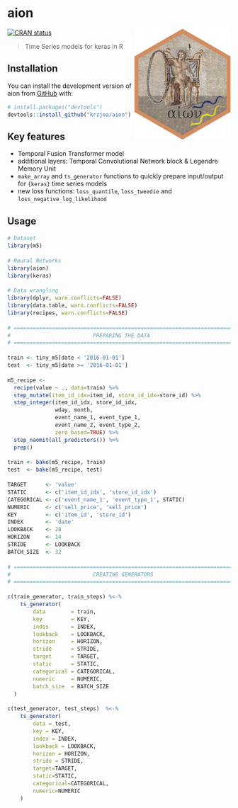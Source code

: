 
<!-- README.md is generated from README.Rmd. Please edit that file -->

# aion

<img src='man/figures/aion-small.png' align="right" height="250" />

<!-- badges: start -->

[![CRAN
status](https://www.r-pkg.org/badges/version/aion)](https://CRAN.R-project.org/package=aion)
<!-- badges: end -->

> Time Series models for keras in R

## Installation

You can install the development version of aion from
[GitHub](https://github.com/) with:

``` r
# install.packages("devtools")
devtools::install_github("krzjoa/aion")
```

## Key features

-   Temporal Fusion Transformer model
-   additional layers: Temporal Convolutional Network block & Legendre
    Memory Unit
-   `make_array` and `ts_generator` functions to quickly prepare
    input/output for `{keras}` time series models
-   new loss functions: `loss_quantile`, `loss_tweedie` and
    `loss_negative_log_likelihood`

## Usage

``` r
# Dataset
library(m5)

# Neural Networks
library(aion)
library(keras)

# Data wrangling
library(dplyr, warn.conflicts=FALSE)
library(data.table, warn.conflicts=FALSE)
library(recipes, warn.conflicts=FALSE)

# ==========================================================================
#                          PREPARING THE DATA
# ==========================================================================

train <- tiny_m5[date < '2016-01-01']
test  <- tiny_m5[date >= '2016-01-01']

m5_recipe <-
  recipe(value ~ ., data=train) %>%
  step_mutate(item_id_idx=item_id, store_id_idx=store_id) %>%
  step_integer(item_id_idx, store_id_idx,
               wday, month,
               event_name_1, event_type_1,
               event_name_2, event_type_2,
               zero_based=TRUE) %>%
  step_naomit(all_predictors()) %>%
  prep()

train <- bake(m5_recipe, train)
test  <- bake(m5_recipe, test)

TARGET      <- 'value'
STATIC      <- c('item_id_idx', 'store_id_idx')
CATEGORICAL <- c('event_name_1', 'event_type_1', STATIC)
NUMERIC     <- c('sell_price', 'sell_price')
KEY         <- c('item_id', 'store_id')
INDEX       <- 'date'
LOOKBACK    <- 28
HORIZON     <- 14
STRIDE      <- LOOKBACK
BATCH_SIZE  <- 32

# ==========================================================================
#                          CREATING GENERATORS
# ==========================================================================

c(train_generator, train_steps) %<-%
    ts_generator(
        data        = train,
        key         = KEY,
        index       = INDEX,
        lookback    = LOOKBACK,
        horizon     = HORIZON,
        stride      = STRIDE,
        target      = TARGET,
        static      = STATIC,
        categorical = CATEGORICAL,
        numeric     = NUMERIC,
        batch_size  = BATCH_SIZE    
  )

c(test_generator, test_steps)  %<-%
    ts_generator(
        data = test,
        key = KEY,
        index = INDEX,
        lookback = LOOKBACK,
        horizon = HORIZON,
        stride = STRIDE,
        target=TARGET,
        static=STATIC,
        categorical=CATEGORICAL,
        numeric=NUMERIC
    )
```
